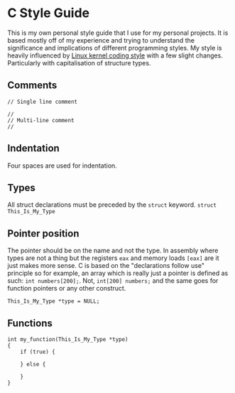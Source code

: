 # C Style Guide

This is my own personal style guide that I use for my personal projects. It is
based mostly off of my experience and trying to understand the significance and
implications of different programming styles. My style is heavily influenced by
[Linux kernel coding
style](https://www.kernel.org/doc/html/v4.10/process/coding-style.html) with a
few slight changes. Particularly with capitalisation of structure types.

## Comments
```
// Single line comment

//
// Multi-line comment
//
```

## Indentation
Four spaces are used for indentation.

## Types
All struct declarations must be preceded by the ```struct``` keyword.
```struct This_Is_My_Type```

## Pointer position

The pointer should be on the name and not the type. In assembly where types are
not a thing but the registers ```eax``` and memory loads ```[eax]``` are it just
makes more sense. C is based on the "declarations follow use" principle so for
example, an array which is really just a pointer is defined as such: ```int
numbers[200];```. Not, ```int[200] numbers;``` and the same goes for function
pointers or any other construct.

```This_Is_My_Type *type = NULL;```

## Functions
```
int my_function(This_Is_My_Type *type)
{
    if (true) {

    } else {

    }
}

```
